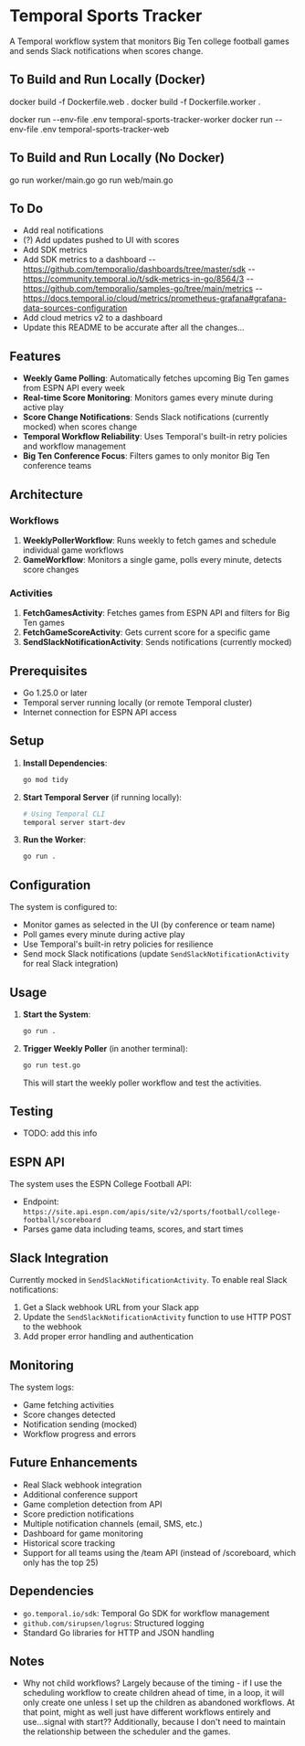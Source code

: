 # Temporal Sports Tracker

A Temporal workflow system that monitors Big Ten college football games and sends Slack notifications when scores change.

## To Build and Run Locally (Docker)
docker build -f Dockerfile.web .
docker build -f Dockerfile.worker .

docker run --env-file .env temporal-sports-tracker-worker
docker run --env-file .env temporal-sports-tracker-web

## To Build and Run Locally (No Docker)
go run worker/main.go
go run web/main.go

## To Do
- Add real notifications 
- (?) Add updates pushed to UI with scores
- Add SDK metrics
- Add SDK metrics to a dashboard
-- https://github.com/temporalio/dashboards/tree/master/sdk
-- https://community.temporal.io/t/sdk-metrics-in-go/8564/3 
-- https://github.com/temporalio/samples-go/tree/main/metrics
-- https://docs.temporal.io/cloud/metrics/prometheus-grafana#grafana-data-sources-configuration
- Add cloud metrics v2 to a dashboard
- Update this README to be accurate after all the changes...

## Features

- **Weekly Game Polling**: Automatically fetches upcoming Big Ten games from ESPN API every week
- **Real-time Score Monitoring**: Monitors games every minute during active play
- **Score Change Notifications**: Sends Slack notifications (currently mocked) when scores change
- **Temporal Workflow Reliability**: Uses Temporal's built-in retry policies and workflow management
- **Big Ten Conference Focus**: Filters games to only monitor Big Ten conference teams

## Architecture

### Workflows
1. **WeeklyPollerWorkflow**: Runs weekly to fetch games and schedule individual game workflows
2. **GameWorkflow**: Monitors a single game, polls every minute, detects score changes

### Activities
1. **FetchGamesActivity**: Fetches games from ESPN API and filters for Big Ten games
2. **FetchGameScoreActivity**: Gets current score for a specific game
3. **SendSlackNotificationActivity**: Sends notifications (currently mocked)

## Prerequisites

- Go 1.25.0 or later
- Temporal server running locally (or remote Temporal cluster)
- Internet connection for ESPN API access

## Setup

1. **Install Dependencies**:
   ```bash
   go mod tidy
   ```

2. **Start Temporal Server** (if running locally):
   ```bash
   # Using Temporal CLI
   temporal server start-dev
   ```

3. **Run the Worker**:
   ```bash
   go run .
   ```

## Configuration

The system is configured to:
- Monitor games as selected in the UI (by conference or team name)
- Poll games every minute during active play
- Use Temporal's built-in retry policies for resilience
- Send mock Slack notifications (update `SendSlackNotificationActivity` for real Slack integration)

## Usage

1. **Start the System**:
   ```bash
   go run .
   ```

2. **Trigger Weekly Poller** (in another terminal):
   ```bash
   go run test.go
   ```
   This will start the weekly poller workflow and test the activities.

## Testing

- TODO: add this info

## ESPN API

The system uses the ESPN College Football API:
- Endpoint: `https://site.api.espn.com/apis/site/v2/sports/football/college-football/scoreboard`
- Parses game data including teams, scores, and start times

## Slack Integration

Currently mocked in `SendSlackNotificationActivity`. To enable real Slack notifications:

1. Get a Slack webhook URL from your Slack app
2. Update the `SendSlackNotificationActivity` function to use HTTP POST to the webhook
3. Add proper error handling and authentication

## Monitoring

The system logs:
- Game fetching activities
- Score changes detected
- Notification sending (mocked)
- Workflow progress and errors

## Future Enhancements

- Real Slack webhook integration
- Additional conference support
- Game completion detection from API
- Score prediction notifications
- Multiple notification channels (email, SMS, etc.)
- Dashboard for game monitoring
- Historical score tracking
- Support for all teams using the /team API (instead of /scoreboard, which only has the top 25)

## Dependencies

- `go.temporal.io/sdk`: Temporal Go SDK for workflow management
- `github.com/sirupsen/logrus`: Structured logging
- Standard Go libraries for HTTP and JSON handling

## Notes
- Why not child workflows? Largely because of the timing - if I use the scheduling workflow to create children ahead of time, in a loop, it will only create one unless I set up the children as abandoned workflows. At that point, might as well just have different workflows entirely and use...signal with start?? Additionally, because I don't need to maintain the relationship between the scheduler and the games.
